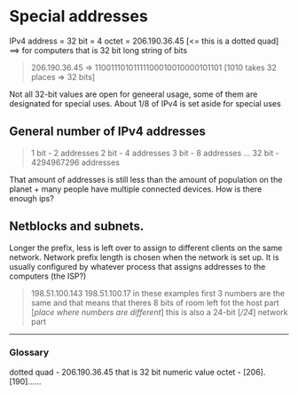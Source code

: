 # Special addresses
IPv4 address = 32 bit = 4 octet = 206.190.36.45 [<= this is a dotted quad] ==> for computers that is 32 bit long string of bits
> 206.190.36.45 => 11001110101111100010010000101101 [1010 takes 32 places => 32 bits]

Not all 32-bit values are open for geneeral usage, some of them are designated for special uses. About 1/8 of IPv4 is set aside for special uses

## General number of IPv4 addresses
> 1 bit - 2 addresses
> 2 bit - 4 addresses
> 3 bit - 8 addresses
> ...
> 32 bit - 4294967296 addresses

That amount of addresses is still less than the amount of population on the planet + many people have multiple connected devices. How is there enough ips?

## Netblocks and subnets.

Longer the prefix, less is left over to assign to different clients on the same network.
Network prefix length is chosen when the network is set up. 
It is usually configured by whatever process that assigns addresses to the computers (the ISP?)

> 198.51.100.143
> 198.51.100.17
> in these examples first 3 numbers are the same and that means that theres 8 bits
> of room left fot the host part [_place where numbers are different_] 
> this is also a 24-bit [_/24_] network part







-------------------
### Glossary
dotted quad - 206.190.36.45 that is 32 bit numeric value
octet - [206].[190]......
